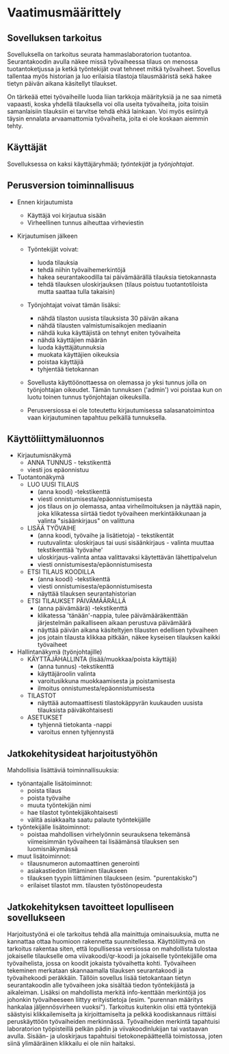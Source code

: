 # Vaatimusmäärittely

## Sovelluksen tarkoitus

Sovelluksella on tarkoitus seurata hammaslaboratorion tuotantoa. Seurantakoodin avulla näkee missä työvaiheessa tilaus on menossa tuotantoketjussa ja ketkä työntekijät ovat tehneet mitkä työvaiheet. Sovellus tallentaa myös historian ja luo erilaisia tilastoja tilausmääristä sekä hakee tietyn päivän aikana käsitellyt tilaukset. 

On tärkeää ettei työvaiheille luoda liian tarkkoja määrityksiä ja ne saa nimetä vapaasti, koska yhdellä tilauksella voi olla useita työvaiheita, joita toisiin samanlaisiin tilauksiin ei tarvitse tehdä ehkä lainkaan. Voi myös esiintyä täysin ennalata arvaamattomia työvaiheita, joita ei ole koskaan aiemmin tehty.

## Käyttäjät

Sovelluksessa on kaksi käyttäjäryhmää; *työntekijät* ja *työnjohtajat*. 

## Perusversion toiminnallisuus

- Ennen kirjautumista
  - Käyttäjä voi kirjautua sisään
  - Virheellinen tunnus aiheuttaa virheviestin

- Kirjautumisen jälkeen

  - Työntekijät voivat:
    - luoda tilauksia 
    - tehdä niihin työvaihemerkintöjä
    - hakea seurantakoodilla tai päivämäärällä tilauksia tietokannasta 
    - tehdä tilauksen uloskirjauksen (tilaus poistuu tuotantotiloista mutta saattaa tulla takaisin) 

  - Työnjohtajat voivat tämän lisäksi:
    - nähdä tilaston uusista tilauksista 30 päivän aikana
    - nähdä tilausten valmistumisaikojen mediaanin
    - nähdä kuka käyttäjistä on tehnyt eniten työvaiheita
    - nähdä käyttäjien määrän
    - luoda käyttäjätunnuksia
    - muokata käyttäjien oikeuksia
    - poistaa käyttäjiä
    - tyhjentää tietokannan
  
  - Sovellusta käyttöönottaessa on olemassa jo yksi tunnus jolla on työnjohtajan oikeudet. Tämän tunnuksen ('admin') voi poistaa kun on luotu toinen tunnus työnjohtajan oikeuksilla.
  
  - Perusversiossa ei ole toteutettu kirjautumisessa salasanatoimintoa vaan kirjautuminen tapahtuu pelkällä tunnuksella.

## Käyttöliittymäluonnos

- Kirjautumisnäkymä
  - ANNA TUNNUS - tekstikenttä
  - viesti jos epäonnistuu
- Tuotantonäkymä
  - LUO UUSI TILAUS
    - (anna koodi) -tekstikenttä
    - viesti onnistumisesta/epäonnistumisesta
    - jos tilaus on jo olemassa, antaa virheilmoituksen ja näyttää napin, joka klikatessa siirtää tiedot työvaiheen merkintäikkunaan ja valinta "sisäänkirjaus" on valittuna 
  - LISÄÄ TYÖVAIHE
    - (anna koodi, työvaihe ja lisätietoja) - tekstikentät 
    - ruutuvalinta: uloskirjaus tai uusi sisäänkirjaus - valinta muuttaa tekstikenttää 'työvaihe'
    - uloskirjaus-valinta antaa valittavaksi käytettävän lähettipalvelun 
    - viesti onnistumisesta/epäonnistumisesta
  - ETSI TILAUS KOODILLA
    - (anna koodi) -tekstikenttä
    - viesti onnistumisesta/epäonnistumisesta
    - näyttää tilauksen seurantahistorian
  - ETSI TILAUKSET PÄIVÄMÄÄRÄLLÄ
    - (anna päivämäärä) -tekstikenttä
    - klikatessa 'tänään'-nappia, tulee päivämääräkenttään järjestelmän paikalliseen aikaan perustuva päivämäärä
    - näyttää päivän aikana käsiteltyjen tilausten edellisen työvaiheen
    - jos jotain tilausta klikkaa pitkään, näkee kyseisen tilauksen kaikki työvaiheet
- Hallintanäkymä (työnjohtajille)
  - KÄYTTÄJÄHALLINTA (lisää/muokkaa/poista käyttäjä)
    - (anna tunnus) -tekstikenttä
    - käyttäjäroolin valinta
    - varoitusikkuna muokkaamisesta ja poistamisesta
    - ilmoitus onnistumesta/epäonnistumisesta
  - TILASTOT
    - näyttää automaattisesti tilastokäppyrän kuukauden uusista tilauksista päiväkohtaisesti
  - ASETUKSET
    - tyhjennä tietokanta -nappi
    - varoitus ennen tyhjennystä
    
    
## Jatkokehitysideat harjoitustyöhön

Mahdollisia lisättäviä toiminnallisuuksia:
  - työnantajalle lisätoiminnot:
    - poista tilaus
    - poista työvaihe
    - muuta työntekijän nimi
    - hae tilastot työntekijäkohtaisesti
    - välitä asiakkaalta saatu palaute työntekijälle
  - työntekijälle lisätoiminnot:
    - poistaa mahdollisen virhelyönnin seurauksena tekemänsä viimeisimmän työvaiheen tai lisäämänsä tilauksen sen luomisnäkymässä
  - muut lisätoiminnot:
  	- tilausnumeron automaattinen generointi
  	- asiakastiedon liittäminen tilaukseen
    - tilauksen tyypin liittäminen tilaukseen (esim. "purentakisko")
    - erilaiset tilastot mm. tilausten työstönopeudesta
    

## Jatkokehityksen tavoitteet lopulliseen sovellukseen

Harjoitustyönä ei ole tarkoitus tehdä alla mainittuja ominaisuuksia, mutta ne kannattaa ottaa huomioon rakennetta suunnitellessa.
Käyttöliittymä on tarkoitus rakentaa siten, että lopullisessa versiossa on mahdollista tulostaa jokaiselle tilaukselle oma viivakoodi/qr-koodi ja jokaiselle työntekijälle oma työvaihelista, jossa on koodit jokaista työvaihetta kohti. Työvaiheen tekeminen merkataan skannaamalla tilauksen seurantakoodi ja työvaihekoodi peräkkäin. Tällöin sovellus lisää tietokantaan tietyn seurantakoodin alle työvaiheen joka sisältää tiedon työntekijästä ja aikaleiman. Lisäksi on mahdollista merkitä info-kenttään merkintöjä jos johonkin työvaiheeseen liittyy erityistietoja (esim. "purennan määritys hankalaa jäljennösvirheen vuoksi"). Tarkoitus kuitenkin olisi että työntekijä säästyisi klikkailemiselta ja kirjoittamiselta ja pelkkä koodiskannaus riittäisi peruskäyttöön työvaiheiden merkinnässä. Työvaiheiden merkintä tapahtuisi laboratorion työpisteillä pelkän pädin ja viivakoodinlukijan tai vastaavan avulla.
Sisään- ja uloskirjaus tapahtuisi tietokonepäätteellä toimistossa, joten siinä ylimääräinen klikkailu ei ole niin haitaksi.

